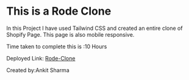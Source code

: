 
# This is a Rode Clone

In this Project I have used Tailwind CSS and created an entire clone of Shopify Page. This page is also mobile responsive.

Time taken to complete this is :10 Hours


Deployed Link: [Rode-Clone](https://rode-clone-ineuron.netlify.app)

Created by:Ankit Sharma